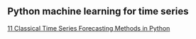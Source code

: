 ## Python machine learning for time series

[11 Classical Time Series Forecasting Methods in Python](https://machinelearningmastery.com/time-series-forecasting-methods-in-python-cheat-sheet/)

